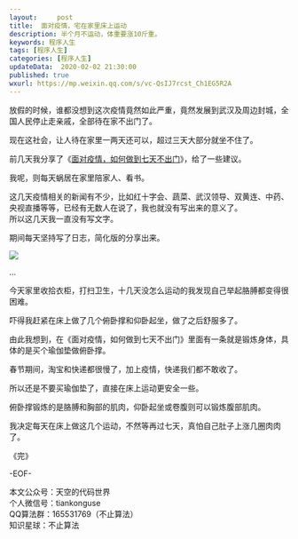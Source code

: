 ```yaml
---   
layout:     post  
title:  面对疫情，宅在家里床上运动  
description: 半个月不运动，体重要涨10斤重。  
keywords: 程序人生  
tags: [程序人生]    
categories: [程序人生]  
updateData:  2020-02-02 21:30:00  
published: true  
wxurl: https://mp.weixin.qq.com/s/vc-QsIJ7rcst_Ch1EG5R2A  
---  
```



放假的时候，谁都没想到这次疫情竟然如此严重，竟然发展到武汉及周边封城，全国人民停止走亲戚，全部待在家不出门了。  


现在这社会，让人待在家里一两天还可以，超过三天大部分就坐不住了。  


前几天我分享了《[面对疫情，如何做到七天不出门](https://mp.weixin.qq.com/s/h0DiSTdRyWwB1dgRAlXTFA)》，给了一些建议。  


我呢，则每天蜗居在家里陪家人、看书。  


这几天疫情相关的新闻有不少，比如红十字会、蔬菜、武汉领导、双黄连、中药、央视直播等等，已经有无数人在说了，我也就没有写出来的意义了。  
所以这几天我一直没有写文字。  


期间每天坚持写了日志，简化版的分享出来。  


![](http://res.tiankonguse.com/images/2020/02/02/001.jpg)  


...


今天家里收拾衣柜，打扫卫生，十几天没怎么运动的我发现自己举起胳膊都变得很困难。  


吓得我赶紧在床上做了几个俯卧撑和仰卧起坐，做了之后舒服多了。  


由此我想到，在《面对疫情，如何做到七天不出门》里面有一条就是锻炼身体，具体的是买个瑜伽垫做俯卧撑。  



春节期间，淘宝和快递都很慢了，加上疫情，快递我们都不敢收了。  


所以还是不要买瑜伽垫了，直接在床上运动更安全一些。  


俯卧撑锻炼的是胳膊和胸部的肌肉，仰卧起坐或卷腹则可以锻炼腹部肌肉。  


我决定每天在床上做这几个运动，不然等再过七天，真怕自己肚子上涨几圈肉肉了。  


《完》


-EOF-  



本文公众号：天空的代码世界  
个人微信号：tiankonguse  
QQ算法群：165531769（不止算法）  
知识星球：不止算法  

